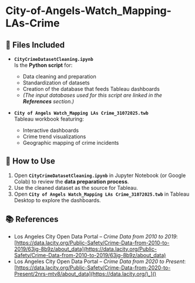 # City-of-Angels-Watch_Mapping-LAs-Crime

## 📂 Files Included

- **`CityCrimeDatasetCleaning.ipynb`**  
  Is the **Python script** for:  
  - Data cleaning and preparation  
  - Standardization of datasets  
  - Creation of the database that feeds Tableau dashboards
  - *(The input databases used for this script are linked in the **References** section.)*

- **`City of Angels Watch_Mapping LAs Crime_31072025.twb`**  
  Tableau workbook featuring:  
  - Interactive dashboards  
  - Crime trend visualizations  
  - Geographic mapping of crime incidents  

## 🚀 How to Use

1. Open **`CityCrimeDatasetCleaning.ipynb`** in Jupyter Notebook (or Google Colab) to review the **data preparation process**.  
2. Use the cleaned dataset as the source for Tableau.  
3. Open **`City of Angels Watch_Mapping LAs Crime_31072025.twb`** in Tableau Desktop to explore the dashboards.    

## 📚 References

- Los Angeles City Open Data Portal – *Crime Data from 2010 to 2019*: [https://data.lacity.org/Public-Safety/Crime-Data-from-2010-to-2019/63jg-8b9z/about_data](https://data.lacity.org/Public-Safety/Crime-Data-from-2010-to-2019/63jg-8b9z/about_data)  
- Los Angeles City Open Data Portal – *Crime Data from 2020 to Present*: [https://data.lacity.org/Public-Safety/Crime-Data-from-2020-to-Present/2nrs-mtv8/about_data](https://data.lacity.org/)_]()
